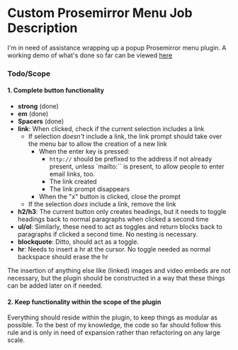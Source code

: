 # Custom Prosemirror Menu Job Description

I'm in need of assistance wrapping up a popup Prosemirror menu plugin. A working demo of what's done so far can be viewed [here](https://bryanbuchanan.github.io/texteditor/)

### Todo/Scope

#### 1. Complete button functionality

- **strong** (done)
- **em** (done)
- **Spacers** (done)
- **link**: When clicked, check if the current selection includes a link
	- If selection *doesn't* include a link, the link prompt should take over the menu bar to allow the creation of a new link
		- When the enter key is pressed:
			- `http://` should be prefixed to the address if not already present, unless `mailto:`` is present, to allow people to enter email links, too.
			- The link created
			- The link prompt disappears
		- When the "x" button is clicked, close the prompt
	- If the selection *does* include a link, remove the link
- **h2/h3**: The current button only creates headings, but it needs to toggle headings back to normal paragraphs when clicked a second time
- **ul/ol**: Similarly, these need to act as toggles and return blocks back to paragraphs if clicked a second time. No nesting is necessary.
- **blockquote**: Ditto, should act as a toggle.
- **hr**: Needs to insert a hr at the cursor. No toggle needed as normal backspace should erase the hr

The insertion of anything else like (linked) images and video embeds are not necessary, but the plugin should be constructed in a way that these things can be added later on if needed.

#### 2. Keep functionality within the scope of the plugin

Everything should reside within the plugin, to keep things as modular as possible. To the best of my knowledge, the code so far should follow this rule and is only in need of expansion rather than refactoring on any large scale.

